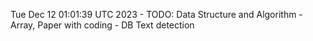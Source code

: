 Tue Dec 12 01:01:39 UTC 2023 - TODO: Data Structure and Algorithm - Array, Paper with coding - DB Text detection
